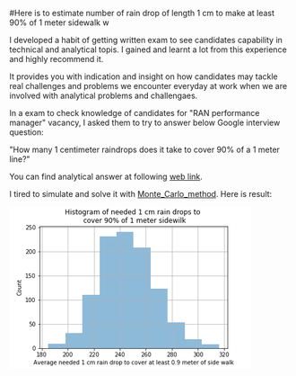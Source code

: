 #Here is  to estimate number of rain drop of length 1 cm to make at least 90% of 1 meter sidewalk w

I developed a habit of getting written exam to see candidates capability in technical and analytical topis. I gained and learnt a lot from this experience and highly recommend it.

It provides you with indication and insight on how candidates may tackle real challenges and problems we encounter everyday at work when we are involved with analytical problems and challengaes.

In a exam to check knowledge of candidates for "RAN performance manager" vacancy, I asked them to try to answer below Google interview question:

"How many 1 centimeter raindrops does it take to cover 90% of a 1 meter line?"

You can find analytical answer at following [web link](https://lnkd.in/gVQPkMR).

I tired to simulate and solve it with [Monte_Carlo_method](https://en.wikipedia.org/wiki/Monte_Carlo_method). Here is result:

![plot](https://github.com/jupihes/Rain-drop-simulation/blob/master/Rain%20drop.png)
